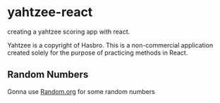 # yahtzee-react
creating a yahtzee scoring app with react.

Yahtzee is a copyright of Hasbro. This is a non-commercial application created solely for the purpose of practicing methods in React.

## Random Numbers
Gonna use [Random.org](https://api.random.org/api-keys) for some random numbers
